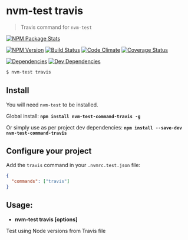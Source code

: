 # nvm-test travis
> Travis command for `nvm-test`

[npm-url]: https://www.npmjs.org/package/nvm-test-command-travis
[npm-image]: https://nodei.co/npm/nvm-test-command-travis.svg?downloads=true&stars=true
[npm-version-image]: https://img.shields.io/npm/v/nvm-test-command-travis.svg?style=flat-square
[build-url]: https://travis-ci.org/sylvaindethier/nvm-test-command-travis
[build-image]: https://img.shields.io/travis/sylvaindethier/nvm-test-command-travis/master.svg?style=flat-square
[codeclimate-url]: https://codeclimate.com/github/sylvaindethier/nvm-test-command-travis
[codeclimate-image]: https://img.shields.io/codeclimate/github/sylvaindethier/nvm-test-command-travis.svg?style=flat-square
[coverage-url]: https://codeclimate.com/github/sylvaindethier/nvm-test-command-travis/coverage
[coverage-image]: https://img.shields.io/codeclimate/coverage/github/sylvaindethier/nvm-test-command-travis.svg?style=flat-square
[deps-url]: https://david-dm.org/sylvaindethier/nvm-test-command-travis#info=dependencies
[deps-image]: https://img.shields.io/david/sylvaindethier/nvm-test-command-travis.svg?style=flat-square
[devDeps-url]: https://david-dm.org/sylvaindethier/nvm-test-command-travis#info=devDependencies
[devDeps-image]: https://img.shields.io/david/dev/sylvaindethier/nvm-test-command-travis.svg?style=flat-square


[![NPM Package Stats][npm-image]][npm-url]

[![NPM Version][npm-version-image]][npm-url]
[![Build Status][build-image]][build-url]
[![Code Climate][codeclimate-image]][codeclimate-url]
[![Coverage Status][coverage-image]][coverage-url]

[![Dependencies][deps-image]][deps-url]
[![Dev Dependencies][devDeps-image]][devDeps-url]


```sh
$ nvm-test travis
```

## Install
You will need `nvm-test` to be installed.

Global install:
**`npm install nvm-test-command-travis -g`**

Or simply use as per project dev dependencies:
**`npm install --save-dev nvm-test-command-travis`**

## Configure your project
Add the `travis` command in your `.nvmrc.test.json` file:
```json
{
  "commands": ["travis"]
}
```

## Usage:
  * **nvm-test travis [options]**

Test using Node versions from Travis file
